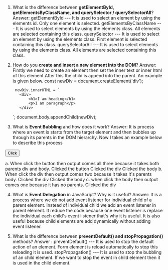 1. What is the difference between **getElementById, getElementsByClassName, and querySelector / querySelectorAll**?
Answer: 
       getElementById --- It is used to select an element by using the elements id. Only one  element is selected.
       getElementsByClassName --- It is used to select elements by using the elements class.  All elements are selected containing this class.
       querySelector --- It is used to select an element by using the elements class.  First element is  selected containing this class.
       querySelectorAll --- It is used to select elements by using the elements class.  All elements are selected containing this class.

2. How do you **create and insert a new element into the DOM**?
Answer: Firstly we need to create an element then set the inner text or inner html of this element.After this the child is append into the parent. An example is given below.
        const newDiv = document.createElement('div');

        newDiv.innerHTML = `
          <div>
              <h1>I am heading</h1>
              <p>I am paragraph</p>
          </div>
      `;
        document.body.appendChild(newDiv);

3. What is **Event Bubbling** and how does it work?
Answer: It is process where an event is starts from the target element and then bubbles up through  its parents in the DOM hierarchy. 
Now I takes an example below to describe this process
<body id="body" class="border-2 border-red-600 h-30 w-30 flex justify-center items-center">
    <div id="div" class="border-2 border-red-600 h-20 w-20 flex justify-center items-center">
        <button id="btn">Click</button>
    </div>
    <script>
        document.getElementById("btn").addEventListener("click", function(){
           console.log("Clicked the button");
        });
        document.getElementById("div").addEventListener("click", function(){
           console.log("Clicked the div");
        });
        document.getElementById("body").addEventListener("click", function(){
           console.log("Clicked the body");
        });
    </script>
</body>

a. When click the button then output comes all three because it takes both parents div and body.
Clicked the button
Clicked the div
Clicked the body
b. When click the div then output comes two because it takes it's parents body.
Clicked the div
Clicked the body
c. when click the body then output comes one because it has no parents.
Clicked the div

4. What is **Event Delegation** in JavaScript? Why is it useful?
Answer: It is a process where we do not add event listener for individual child of a parent element. Instead of individual child we add an event listener in parent element.
It reduce the code because one event listener is replace the individual each child's event listener that's why it is useful.
It is also useful because child elements are add dynamically without adding event listener.

5. What is the difference between **preventDefault() and stopPropagation()** methods?
Answer : preventDefault() --- It is used to stop the default action of an element. Form element is reload automatically to stop this reloading it is used. 
stopPropagation() --- It is used to stop the bubbling of an child element. If we want to stop the event in child element then it is used in the child element. 

